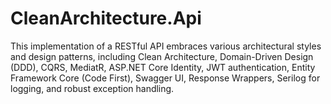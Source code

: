 # CleanArchitecture.Api

This implementation of a RESTful API embraces various architectural styles and design patterns, including Clean Architecture, Domain-Driven Design (DDD), CQRS, MediatR, ASP.NET Core Identity, JWT authentication, Entity Framework Core (Code First), Swagger UI, Response Wrappers, Serilog for logging, and robust exception handling.   
